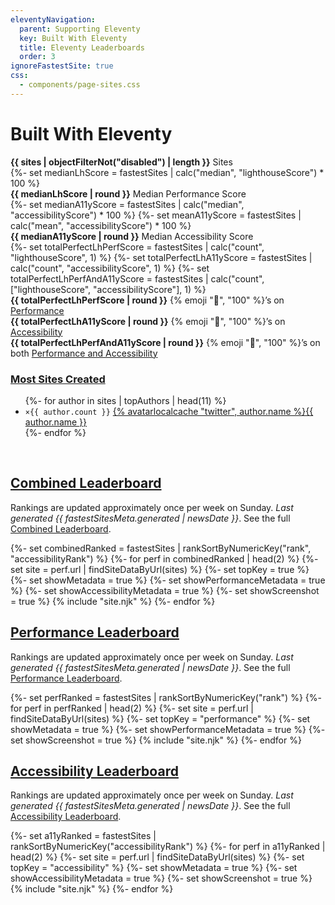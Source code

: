 ```yaml
---
eleventyNavigation:
  parent: Supporting Eleventy
  key: Built With Eleventy
  title: Eleventy Leaderboards
  order: 3
ignoreFastestSite: true
css:
  - components/page-sites.css
---
```


# Built With Eleventy

<div class="lo" style="--lo-stackpoint: 30em; --lo-margin-v: 2em">
	<div class="lo-c" style="flex-grow: 2" id="statistics"><!-- backwards compt for previous id link -->
		<div><strong class="sites-val">{{ sites | objectFilterNot("disabled") | length }}</strong> Sites</div>
		{%- set medianLhScore = fastestSites | calc("median", "lighthouseScore") * 100 %}
		<div><strong class="sites-val">{{ medianLhScore | round }}</strong> Median Performance Score</div>
		{%- set medianA11yScore = fastestSites | calc("median", "accessibilityScore") * 100 %}
		{%- set meanA11yScore = fastestSites | calc("mean", "accessibilityScore") * 100 %}
		<div><strong class="sites-val">{{ medianA11yScore | round }}</strong> Median Accessibility Score</div>
		{%- set totalPerfectLhPerfScore = fastestSites | calc("count", "lighthouseScore", 1) %}
		{%- set totalPerfectLhA11yScore = fastestSites | calc("count", "accessibilityScore", 1) %}
		{%- set totalPerfectLhPerfAndA11yScore = fastestSites | calc("count", ["lighthouseScore", "accessibilityScore"], 1) %}
		<div><strong class="sites-val">{{ totalPerfectLhPerfScore | round }}</strong> {% emoji "💯", "100" %}’s on <a href="/leaderboard/perf/">Performance</a></div>
		<div><strong class="sites-val">{{ totalPerfectLhA11yScore | round }}</strong> {% emoji "💯", "100" %}’s on <a href="/leaderboard/a11y/">Accessibility</a></div>
		<div><strong class="sites-val">{{ totalPerfectLhPerfAndA11yScore | round }}</strong> {% emoji "💯", "100" %}’s on both <a href="/leaderboard/combined/">Performance and Accessibility</a></div>
	</div>
	<div class="lo-c">
		<h3 class="authors-hed"><a href="/authors/">Most Sites Created</a></h3>
		<ul class="authors-list">
		{%- for author in sites | topAuthors | head(11) %}
			<li><code>×{{ author.count }}</code> <a href="/authors/{{ author.name }}/">{% avatarlocalcache "twitter", author.name %}{{ author.name }}</a></li>
		{%- endfor %}
		</ul>
	</div>
</div>

<br>

## [Combined Leaderboard](/leaderboard/combined/)

Rankings are updated approximately once per week on Sunday. <em>Last generated {{ fastestSitesMeta.generated | newsDate }}</em>. See the full [Combined Leaderboard](/leaderboard/combined/).

<div class="lo sites-lo" style="--lo-stackpoint: 30em; --lo-margin-v: 2em">
{%- set combinedRanked = fastestSites | rankSortByNumericKey("rank", "accessibilityRank") %}
{%- for perf in combinedRanked | head(2) %}
{%- set site = perf.url | findSiteDataByUrl(sites) %}
	{%- set topKey = true %}
	{%- set showMetadata = true %}
	{%- set showPerformanceMetadata = true %}
	{%- set showAccessibilityMetadata = true %}
	{%- set showScreenshot = true %}
	{% include "site.njk" %}
{%- endfor %}
</div>


## [Performance Leaderboard](/leaderboard/perf/)

Rankings are updated approximately once per week on Sunday. <em>Last generated {{ fastestSitesMeta.generated | newsDate }}</em>. See the full [Performance Leaderboard](/leaderboard/perf/).

<div class="lo sites-lo" style="--lo-stackpoint: 30em; --lo-margin-v: 2em">
{%- set perfRanked = fastestSites | rankSortByNumericKey("rank") %}
{%- for perf in perfRanked | head(2) %}
{%- set site = perf.url | findSiteDataByUrl(sites) %}
	{%- set topKey = "performance" %}
	{%- set showMetadata = true %}
	{%- set showPerformanceMetadata = true %}
	{%- set showScreenshot = true %}
	{% include "site.njk" %}
{%- endfor %}
</div>


## [Accessibility Leaderboard](/leaderboard/a11y/)

Rankings are updated approximately once per week on Sunday. <em>Last generated {{ fastestSitesMeta.generated | newsDate }}</em>. See the full [Accessibility Leaderboard](/leaderboard/a11y/).

<div class="lo sites-lo" style="--lo-stackpoint: 30em; --lo-margin-v: 2em">
{%- set a11yRanked = fastestSites | rankSortByNumericKey("accessibilityRank") %}
{%- for perf in a11yRanked | head(2) %}
{%- set site = perf.url | findSiteDataByUrl(sites) %}
	{%- set topKey = "accessibility" %}
	{%- set showMetadata = true %}
	{%- set showAccessibilityMetadata = true %}
	{%- set showScreenshot = true %}
	{% include "site.njk" %}
{%- endfor %}
</div>
